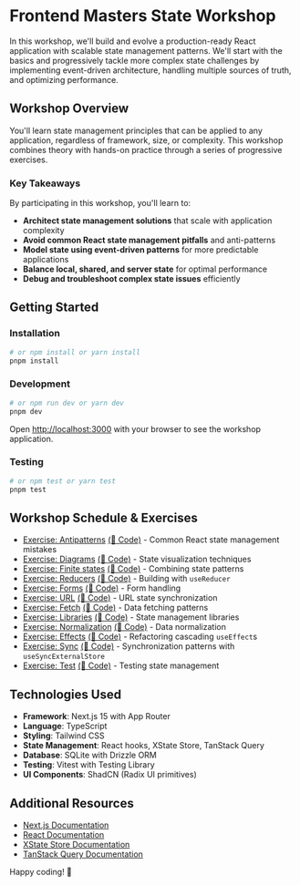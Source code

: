 # Frontend Masters State Workshop

In this workshop, we'll build and evolve a production-ready React application with scalable state management patterns. We'll start with the basics and progressively tackle more complex state challenges by implementing event-driven architecture, handling multiple sources of truth, and optimizing performance.

## Workshop Overview

You'll learn state management principles that can be applied to any application, regardless of framework, size, or complexity. This workshop combines theory with hands-on practice through a series of progressive exercises.

### Key Takeaways

By participating in this workshop, you'll learn to:

- **Architect state management solutions** that scale with application complexity
- **Avoid common React state management pitfalls** and anti-patterns
- **Model state using event-driven patterns** for more predictable applications
- **Balance local, shared, and server state** for optimal performance
- **Debug and troubleshoot complex state issues** efficiently

## Getting Started

### Installation

```bash
# or npm install or yarn install
pnpm install
```

### Development

```bash
# or npm run dev or yarn dev
pnpm dev
```

Open [http://localhost:3000](http://localhost:3000) with your browser to see the workshop application.

### Testing

```bash
# or npm test or yarn test
pnpm test
```

## Workshop Schedule & Exercises

- [Exercise: Antipatterns](http://localhost:3000/exercise-antipatterns) [(📃 Code)](./src/app/exercise-antipatterns/page.tsx) - Common React state management mistakes
- [Exercise: Diagrams](http://localhost:3000/exercise-diagrams) [(📃 Code)](./src/app/exercise-diagrams/readme.md) - State visualization techniques
- [Exercise: Finite states](http://localhost:3000/exercise-finite) [(📃 Code)](./src/app/exercise-finite/page.tsx) - Combining state patterns
- [Exercise: Reducers](http://localhost:3000/exercise-reducer) [(📃 Code)](./src/app/exercise-reducer/page.tsx) - Building with `useReducer`
- [Exercise: Forms](http://localhost:3000/exercise-form) [(📃 Code)](./src/app/exercise-form/page.tsx) - Form handling
- [Exercise: URL](http://localhost:3000/exercise-url) [(📃 Code)](./src/app/exercise-url/page.tsx) - URL state synchronization
- [Exercise: Fetch](http://localhost:3000/exercise-fetch) [(📃 Code)](./src/app/exercise-fetch/page.tsx) - Data fetching patterns
- [Exercise: Libraries](http://localhost:3000/exercise-libraries) [(📃 Code)](./src/app/exercise-libraries/page.tsx) - State management libraries
- [Exercise: Normalization](http://localhost:3000/exercise-normalization) [(📃 Code)](./src/app/exercise-normalization/page.tsx) - Data normalization
- [Exercise: Effects](http://localhost:3000/exercise-effects) [(📃 Code)](./src/app/exercise-effects/page.tsx) - Refactoring cascading `useEffect`s
- [Exercise: Sync](http://localhost:3000/exercise-sync) [(📃 Code)](./src/app/exercise-sync/page.tsx) - Synchronization patterns with `useSyncExternalStore`
- [Exercise: Test](http://localhost:3000/exercise-test) [(📃 Code)](./src/app/exercise-test/bookingFlow.test.ts) - Testing state management

## Technologies Used

- **Framework**: Next.js 15 with App Router
- **Language**: TypeScript
- **Styling**: Tailwind CSS
- **State Management**: React hooks, XState Store, TanStack Query
- **Database**: SQLite with Drizzle ORM
- **Testing**: Vitest with Testing Library
- **UI Components**: ShadCN (Radix UI primitives)

## Additional Resources

- [Next.js Documentation](https://nextjs.org/docs)
- [React Documentation](https://react.dev)
- [XState Store Documentation](https://stately.ai/docs/xstate-store)
- [TanStack Query Documentation](https://tanstack.com/query)

Happy coding! 🚀
